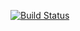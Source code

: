 [![Build Status](https://travis-ci.org/grishaster80/lab6.svg?branch=master)](https://travis-ci.org/grishaster80/lab6)

